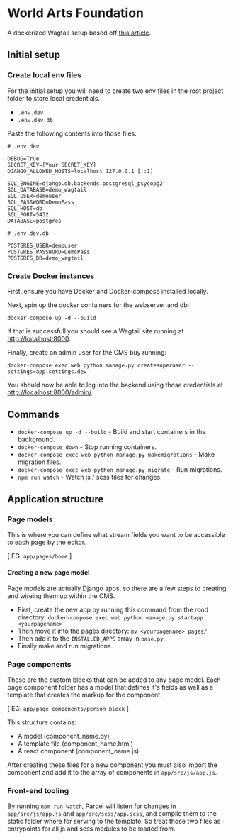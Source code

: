 # World Arts Foundation

A dockerized Wagtail setup based off [this article](https://www.phooky.com/blog/dockerize-wagtail-postgresql-as-a-development-environment/).

## Initial setup

### Create local env files
For the initial setup you will need to create two env files in the root project folder to store local credentials.
- `.env.dev`
- `.env.dev.db`

Paste the following contents into those files:
```
# .env.dev

DEBUG=True
SECRET_KEY=[Your SECRET_KEY]
DJANGO_ALLOWED_HOSTS=localhost 127.0.0.1 [::1]

SQL_ENGINE=django.db.backends.postgresql_psycopg2
SQL_DATABASE=demo_wagtail
SQL_USER=demouser
SQL_PASSWORD=DemoPass
SQL_HOST=db
SQL_PORT=5432
DATABASE=postgres
```

```
# .env.dev.db

POSTGRES_USER=demouser
POSTGRES_PASSWORD=DemoPass
POSTGRES_DB=demo_wagtail
```

### Create Docker instances
First, ensure you have Docker and Docker-compose installed locally.

Next, spin up the docker containers for the webserver and db:
```
docker-compose up -d --build
``` 
If that is successfull you should see a Wagtail site running at [http://localhost:8000](http://localhost:8000).

Finally, create an admin user for the CMS buy running:
```
docker-compose exec web python manage.py createsuperuser --settings=app.settings.dev
```

You should now be able to log into the backend using those credentials at [http://localhost:8000/admin/](http://localhost:8000/admin/).

## Commands
- `docker-compose up -d --build` - Build and start containers in the background.
- `docker-compose down` - Stop running containers.
- `docker-compose exec web python manage.py makemigrations` - Make migration files.
- `docker-compose exec web python manage.py migrate` - Run migrations.
- `npm run watch` - Watch js / scss files for changes.

## Application structure

### Page models
This is where you can define what stream fields you want to be accessible to each page by the editor.

[ EG. `app/pages/home` ]

#### Creating a new page model
Page models are actually Django apps, so there are a few steps to creating and wireing them up within the CMS.
- First, create the new app by running this command from the rood directory: `docker-compose exec web python manage.py startapp <yourpagename>`
- Then move it into the pages directory: `mv <yourpagename> pages/`
- Then add it to the `INSTALLED_APPS` array in `base.py`.
- Finally make and run migrations. 

### Page components
These are the custom blocks that can be added to any page model. Each page component folder has a model that defines it's fields as well as a template that creates the markup for the component.

[ EG. `app/page_components/person_block` ]

This structure contains:
- A model (component_name.py)
- A template file (component_name.html)
- A react component (component_name.js)

After creating these files for a new component you must also import the component and add it to the array of components in `app/src/js/app.js`.

### Front-end tooling
By running `npm run watch`, Parcel will listen for changes in `app/src/js/app.js` and `app/src/scss/app.scss`, and compile them to the static folder where for serving to the template. So treat those two files as entrypoints for all js and scss modules to be loaded from.
